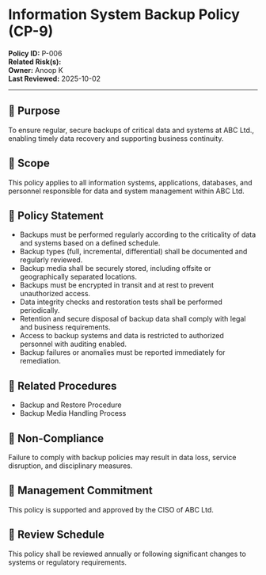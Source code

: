 # Information System Backup Policy (CP-9)  

**Policy ID:** P-006  
**Related Risk(s):**   
**Owner:** Anoop K  
**Last Reviewed:** 2025-10-02  

---

## 📌 Purpose  
To ensure regular, secure backups of critical data and systems at ABC Ltd., enabling timely data recovery and supporting business continuity.

## 📌 Scope  
This policy applies to all information systems, applications, databases, and personnel responsible for data and system management within ABC Ltd.

## 📌 Policy Statement  
- Backups must be performed regularly according to the criticality of data and systems based on a defined schedule.  
- Backup types (full, incremental, differential) shall be documented and regularly reviewed.  
- Backup media shall be securely stored, including offsite or geographically separated locations.  
- Backups must be encrypted in transit and at rest to prevent unauthorized access.  
- Data integrity checks and restoration tests shall be performed periodically.  
- Retention and secure disposal of backup data shall comply with legal and business requirements.  
- Access to backup systems and data is restricted to authorized personnel with auditing enabled.  
- Backup failures or anomalies must be reported immediately for remediation.

## 📌 Related Procedures  
* Backup and Restore Procedure  
* Backup Media Handling Process  

## 📌 Non-Compliance  
Failure to comply with backup policies may result in data loss, service disruption, and disciplinary measures.

## 📌 Management Commitment  
This policy is supported and approved by the CISO of ABC Ltd.

## 📌 Review Schedule  
This policy shall be reviewed annually or following significant changes to systems or regulatory requirements.

